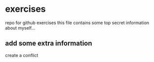 # exercises
repo for github exercises
this file contains some top secret information about myself...

## add some extra information

create a conflict
